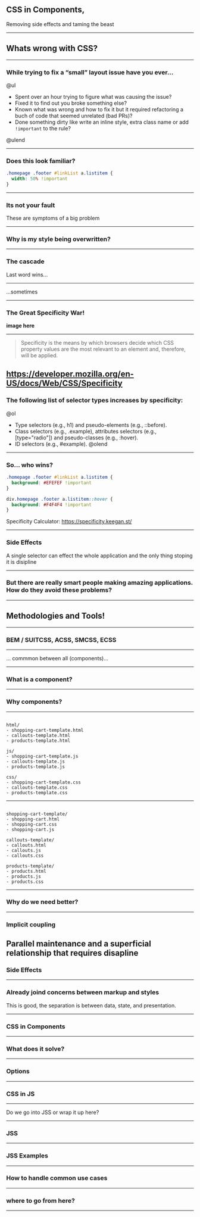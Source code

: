 ## CSS in Components,
Removing side effects and taming the beast

---

## Whats wrong with CSS?

---
### While trying to fix a “small” layout issue have you ever...


@ul

- Spent over an hour trying to figure what was causing the issue?
- Fixed it to find out you broke something else?
- Known what was wrong and how to fix it but it required refactoring a buch of code that seemed unrelated (bad PRs)?
- Done something dirty like write an inline style, extra class name or add `!important` to the rule?

@ulend

---

### Does this look familiar?
```css
.homepage .footer #linkList a.listitem {
  width: 50% !important
}
```

---

### Its not your fault
These are symptoms of a big problem

---

### Why is my style being overwritten?

---

### The cascade
Last word wins...

---

...sometimes

---

### The Great Specificity War!
__image here__

---

> Specificity is the means by which browsers decide which CSS property values are the most relevant to an element and, therefore, will be applied.

https://developer.mozilla.org/en-US/docs/Web/CSS/Specificity
---

### The following list of selector types increases by specificity:
@ol
- Type selectors (e.g., h1) and pseudo-elements (e.g., ::before).
- Class selectors (e.g., .example), attributes selectors (e.g., [type="radio"]) and pseudo-classes (e.g., :hover).
- ID selectors (e.g., #example).
@olend

---

### So... who wins?
 
```css
.homepage .footer #linkList a.listitem {
  background: #EFEFEF !important
}

div.homepage .footer a.listitem::hover {
  background: #F4F4F4 !important
}
```

Specificity Calculator: https://specificity.keegan.st/

--- 

### Side Effects
A single selector can effect the whole application and the only thing stoping it is disipline

---

### But there are really smart people making amazing applications. How do they avoid these problems?

---

## Methodologies and Tools!

---

### BEM / SUITCSS, ACSS, SMCSS, ECSS

---

... commmon between all (components)...

---

### What is a component?

---

### Why components?

---

```

html/
- shopping-cart-template.html
- callouts-template.html
- products-template.html

js/
- shopping-cart-template.js
- callouts-template.js
- products-template.js

css/
- shopping-cart-template.css
- callouts-template.css
- products-template.css

```

---

```

shopping-cart-template/
- shopping-cart.html
- shopping-cart.css
- shopping-cart.js

callouts-template/
- callouts.html
- callouts.js
- callouts.css

products-template/
- products.html
- products.js
- products.css

```

---

### Why do we need better?

---

### Implicit coupling
Parallel maintenance and a superficial relationship that requires disapline
---

### Side Effects

---

### Already joind concerns between markup and styles
This is good, the separation is between data, state, and presentation.

---

### CSS in Components

---

### What does it solve?

---

### Options

---

### CSS in JS

---

Do we go into JSS or wrap it up here?

---

### JSS

---

### JSS Examples 

---

### How to handle common use cases

---

### where to go from here?

---


